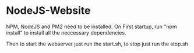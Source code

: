 # NodeJS-Website

NPM, NodeJS and PM2 need to be installed.
On First startup, run "npm install" to install all the neccessary dependencies.

Then to start the webserver just run the start.sh, to stop just run the stop.sh
